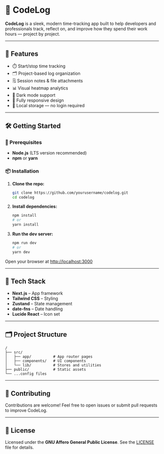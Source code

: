 # 📝 CodeLog

**CodeLog** is a sleek, modern time-tracking app built to help developers and professionals track, reflect on, and improve how they spend their work hours — project by project.

---

## 🚀 Features

* ⏱️ Start/stop time tracking
* 🗂️ Project-based log organization
* 🗒️ Session notes & file attachments
* 📊 Visual heatmap analytics
* 🌙 Dark mode support
* 📱 Fully responsive design
* 💾 Local storage — no login required

---

## 🛠️ Getting Started

### 🔧 Prerequisites

* **Node.js** (LTS version recommended)
* **npm** or **yarn**

### 📦 Installation

1. **Clone the repo:**

   ```bash
   git clone https://github.com/yourusername/codelog.git
   cd codelog
   ```

2. **Install dependencies:**

   ```bash
   npm install
   # or
   yarn install
   ```

3. **Run the dev server:**

   ```bash
   npm run dev
   # or
   yarn dev
   ```

Open your browser at [http://localhost:3000](http://localhost:3000)

---

## 🧱 Tech Stack

* **Next.js** – App framework
* **Tailwind CSS** – Styling
* **Zustand** – State management
* **date-fns** – Date handling
* **Lucide React** – Icon set

---

## 🗂 Project Structure

```
/
├── src/
│   ├── app/          # App router pages
│   ├── components/   # UI components
│   └── lib/          # Stores and utilities
├── public/           # Static assets
└── ...config files
```

---

## 🤝 Contributing

Contributions are welcome! Feel free to open issues or submit pull requests to improve CodeLog.

---

## 📄 License

Licensed under the **GNU Affero General Public License**. See the [LICENSE](LICENSE) file for details.
